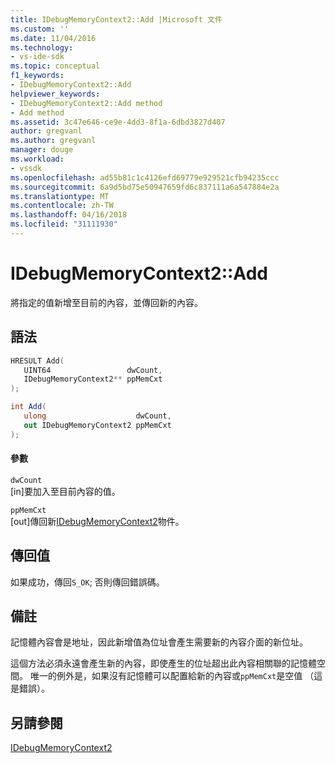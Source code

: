 ```yaml
---
title: IDebugMemoryContext2::Add |Microsoft 文件
ms.custom: ''
ms.date: 11/04/2016
ms.technology:
- vs-ide-sdk
ms.topic: conceptual
f1_keywords:
- IDebugMemoryContext2::Add
helpviewer_keywords:
- IDebugMemoryContext2::Add method
- Add method
ms.assetid: 3c47e646-ce9e-4dd3-8f1a-6dbd3827d407
author: gregvanl
ms.author: gregvanl
manager: douge
ms.workload:
- vssdk
ms.openlocfilehash: ad55b81c1c4126efd69779e929521cfb94235ccc
ms.sourcegitcommit: 6a9d5bd75e50947659fd6c837111a6a547884e2a
ms.translationtype: MT
ms.contentlocale: zh-TW
ms.lasthandoff: 04/16/2018
ms.locfileid: "31111930"
---
```

# <a name="idebugmemorycontext2add"></a>IDebugMemoryContext2::Add
將指定的值新增至目前的內容，並傳回新的內容。  
  
## <a name="syntax"></a>語法  
  
```cpp  
HRESULT Add(   
   UINT64                 dwCount,  
   IDebugMemoryContext2** ppMemCxt  
);  
```  
  
```csharp  
int Add(  
   ulong                    dwCount,   
   out IDebugMemoryContext2 ppMemCxt  
);  
```  
  
#### <a name="parameters"></a>參數  
 `dwCount`  
 [in]要加入至目前內容的值。  
  
 `ppMemCxt`  
 [out]傳回新[IDebugMemoryContext2](../../../extensibility/debugger/reference/idebugmemorycontext2.md)物件。  
  
## <a name="return-value"></a>傳回值  
 如果成功，傳回`S_OK`; 否則傳回錯誤碼。  
  
## <a name="remarks"></a>備註  
 記憶體內容會是地址，因此新增值為位址會產生需要新的內容介面的新位址。  
  
 這個方法必須永遠會產生新的內容，即使產生的位址超出此內容相關聯的記憶體空間。 唯一的例外是，如果沒有記憶體可以配置給新的內容或`ppMemCxt`是空值 （這是錯誤）。  
  
## <a name="see-also"></a>另請參閱  
 [IDebugMemoryContext2](../../../extensibility/debugger/reference/idebugmemorycontext2.md)